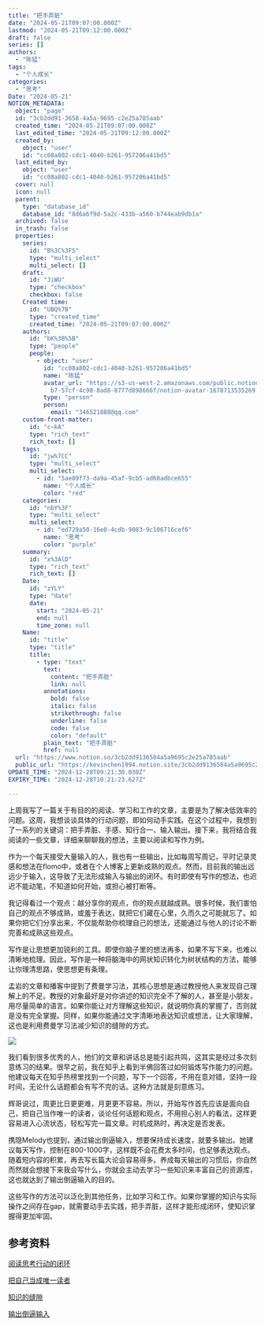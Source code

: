 ```yaml
---
title: "把手弄脏"
date: "2024-05-21T09:07:00.000Z"
lastmod: "2024-05-21T09:12:00.000Z"
draft: false
series: []
authors:
  - "陈猛"
tags:
  - "个人成长"
categories:
  - "思考"
Date: "2024-05-21"
NOTION_METADATA:
  object: "page"
  id: "3cb2dd91-3658-4a5a-9695-c2e25a785aab"
  created_time: "2024-05-21T09:07:00.000Z"
  last_edited_time: "2024-05-21T09:12:00.000Z"
  created_by:
    object: "user"
    id: "cc08a802-cdc1-4040-b261-957206a41bd5"
  last_edited_by:
    object: "user"
    id: "cc08a802-cdc1-4040-b261-957206a41bd5"
  cover: null
  icon: null
  parent:
    type: "database_id"
    database_id: "8d6a6f9d-5a2c-433b-a560-b744eab9db1a"
  archived: false
  in_trash: false
  properties:
    series:
      id: "B%3C%3FS"
      type: "multi_select"
      multi_select: []
    draft:
      id: "JiWU"
      type: "checkbox"
      checkbox: false
    Created time:
      id: "UBQ%7B"
      type: "created_time"
      created_time: "2024-05-21T09:07:00.000Z"
    authors:
      id: "bK%3B%5B"
      type: "people"
      people:
        - object: "user"
          id: "cc08a802-cdc1-4040-b261-957206a41bd5"
          name: "陈猛"
          avatar_url: "https://s3-us-west-2.amazonaws.com/public.notion-static.com/775523\
            b7-57cf-4c98-8ad8-8777d898666f/notion-avatar-1678713535269.png"
          type: "person"
          person:
            email: "346521888@qq.com"
    custom-front-matter:
      id: "c~kA"
      type: "rich_text"
      rich_text: []
    tags:
      id: "jw%7CC"
      type: "multi_select"
      multi_select:
        - id: "5ae89f73-da9a-45af-9cb5-ad60adbce655"
          name: "个人成长"
          color: "red"
    categories:
      id: "nbY%3F"
      type: "multi_select"
      multi_select:
        - id: "ed729a50-16e0-4cdb-9083-9c106716cef6"
          name: "思考"
          color: "purple"
    summary:
      id: "x%3AlD"
      type: "rich_text"
      rich_text: []
    Date:
      id: "zYLY"
      type: "date"
      date:
        start: "2024-05-21"
        end: null
        time_zone: null
    Name:
      id: "title"
      type: "title"
      title:
        - type: "text"
          text:
            content: "把手弄脏"
            link: null
          annotations:
            bold: false
            italic: false
            strikethrough: false
            underline: false
            code: false
            color: "default"
          plain_text: "把手弄脏"
          href: null
  url: "https://www.notion.so/3cb2dd9136584a5a9695c2e25a785aab"
  public_url: "https://kevinchen1994.notion.site/3cb2dd9136584a5a9695c2e25a785aab"
UPDATE_TIME: "2024-12-28T09:21:30.030Z"
EXPIRY_TIME: "2024-12-28T10:21:23.627Z"

---
```

<link rel="stylesheet" href="https://cdn.jsdelivr.net/npm/katex@0.16.2/dist/katex.min.css" integrity="sha384-bYdxxUwYipFNohQlHt0bjN/LCpueqWz13HufFEV1SUatKs1cm4L6fFgCi1jT643X" crossorigin="anonymous">


上周我写了一篇关于有目的的阅读、学习和工作的文章，主要是为了解决低效率的问题。这周，我想谈谈具体的行动问题，即如何动手实践。在这个过程中，我想到了一系列的关键词：把手弄脏、手感、知行合一、输入输出。接下来，我将结合我阅读的一些文章，详细来聊聊我的想法，主要以阅读和写作为例。


作为一个每天接受大量输入的人，我也有一些输出，比如每周写周记，平时记录灵感和想法在flomo中，或者在个人博客上更新成熟的观点。然而，目前我的输出远远少于输入，这导致了无法形成输入与输出的闭环。有时即使有写作的想法，也迟迟不能动笔，不知道如何开始，或担心被打断等。


我记得看过一个观点：越分享你的观点，你的观点就越成熟。很多时候，我们害怕自己的观点不够成熟，或羞于表达，就把它们藏在心里，久而久之可能就忘了。如果你把它们分享出来，不仅能帮助你梳理自己的想法，还能通过与他人的讨论不断完善和成熟这些观点。


写作是让思想更加锐利的工具。即使你脑子里的想法再多，如果不写下来，也难以清晰地梳理。因此，写作是一种将脑海中的网状知识转化为树状结构的方法，能够让你理清思路，使思想更有条理。


孟岩的文章和播客中提到了费曼学习法，其核心思想是通过教授他人来发现自己理解上的不足。教授的对象最好是对你讲述的知识完全不了解的人，甚至是小朋友，用尽量简单的语言。如果你能让对方理解这些知识，就说明你真的掌握了，否则就是没有完全掌握。同样，如果你能通过文字清晰地表达知识或想法，让大家理解，这也是利用费曼学习法减少知识的缝隙的方式。


![](https://prod-files-secure.s3.us-west-2.amazonaws.com/d7dbc101-82ce-4f96-ae1a-879bd6c9f3a6/3752746b-2737-41a9-a31f-c9b48bf539ae/Untitled.png?X-Amz-Algorithm=AWS4-HMAC-SHA256&X-Amz-Content-Sha256=UNSIGNED-PAYLOAD&X-Amz-Credential=AKIAT73L2G45FSPPWI6X%2F20241228%2Fus-west-2%2Fs3%2Faws4_request&X-Amz-Date=20241228T092123Z&X-Amz-Expires=3600&X-Amz-Signature=cf7be874c67c68ea6bcae0f715905c7c1d9f00960a2ca4dbd4e94c7a1ce0b96f&X-Amz-SignedHeaders=host&x-id=GetObject)


我们看到很多优秀的人，他们的文章和讲话总是能引起共鸣，这其实是经过多次刻意练习的结果。很早之前，我在知乎上看到半佛回答过如何锻炼写作能力的问题。他建议每天在知乎热榜里找到一个问题，写下一个回答，不用在意对错，坚持一段时间，无论什么话题都会有写不完的话。这种方法就是刻意练习。


辉哥说过，周更比日更更难，月更更不容易。所以，开始写作首先应该是面向自己，把自己当作唯一的读者，谈论任何话题和观点，不用担心别人的看法，这样更容易进入心流状态，轻松写完一篇文章。时机成熟时，再决定是否发表。


携隐Melody也提到，通过输出倒逼输入，想要保持成长速度，就要多输出。她建议每天写作，控制在800-1000字，这样既不会花费太多时间，也足够表达观点。随着短内容的积累，再去写长篇大论会容易得多。养成每天输出的习惯后，你自然而然就会想接下来我会写什么，你就会主动去学习一些知识来丰富自己的资源库，这也就达到了输出倒逼输入的目的。


这些写作的方法可以泛化到其他任务，比如学习和工作。如果你掌握的知识与实际操作之间存在gap，就需要动手去实践，把手弄脏，这样才能形成闭环，使知识掌握得更加牢固。


## 参考资料


[阅读思考行动的闭环](https://web.okjike.com/originalPost/6647d89b19d274e296bdb175)


[把自己当成唯一读者](https://mp.weixin.qq.com/s/cP6_0RT9jMpUxy5kpl5s9A)


[知识的缝隙](https://mp.weixin.qq.com/s/Nu16xFYIInSZN5hjW-avrw)


[输出倒逼输入](https://web.okjike.com/originalPost/66443da82421ceb48a12a68c)

